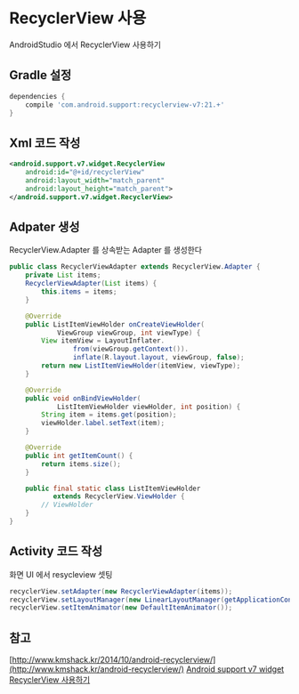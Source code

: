 # RecyclerView 사용
AndroidStudio 에서 RecyclerView 사용하기
## Gradle 설정
```gradle
dependencies {
    compile 'com.android.support:recyclerview-v7:21.+'
}
```
## Xml 코드 작성
```xml
<android.support.v7.widget.RecyclerView
    android:id="@+id/recyclerView"
    android:layout_width="match_parent"
    android:layout_height="match_parent">
</android.support.v7.widget.RecyclerView>
```

## Adpater 생성
RecyclerView.Adapter 를 상속받는 Adapter 를 생성한다
```java
public class RecyclerViewAdapter extends RecyclerView.Adapter {
    private List items;
    RecyclerViewAdapter(List items) {        
        this.items = items;
    }

    @Override
    public ListItemViewHolder onCreateViewHolder(
            ViewGroup viewGroup, int viewType) {
        View itemView = LayoutInflater.
                from(viewGroup.getContext()).
                inflate(R.layout.layout, viewGroup, false);
        return new ListItemViewHolder(itemView, viewType);
    }

    @Override
    public void onBindViewHolder(
            ListItemViewHolder viewHolder, int position) {
        String item = items.get(position);
        viewHolder.label.setText(item);        
    }

    @Override
    public int getItemCount() {
        return items.size();
    }

    public final static class ListItemViewHolder 
           extends RecyclerView.ViewHolder {
        // ViewHolder
    }
}
```

## Activity 코드 작성
화면 UI 에서 resycleview 셋팅
```java
recyclerView.setAdapter(new RecyclerViewAdapter(items));
recyclerView.setLayoutManager(new LinearLayoutManager(getApplicationContext()));
recyclerView.setItemAnimator(new DefaultItemAnimator());
```




## 참고
[http://www.kmshack.kr/2014/10/android-recyclerview/](http://www.kmshack.kr/android-recyclerview/)
[Android support v7 widget RecyclerView 사용하기](http://iw90.tistory.com/214)